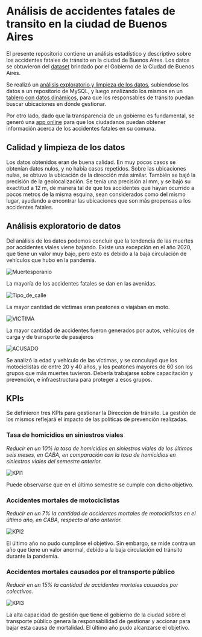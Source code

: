 # Análisis de accidentes fatales de transito en la ciudad de Buenos Aires

El presente repositorio contiene un análisis estadístico y descriptivo sobre los accidentes fatales de tránsito en la ciudad de Buenos Aires.
Los datos se obtuvieron del [dataset](https://docs.google.com/spreadsheets/d/1nq00jGIZHQ1RLSET43zKnUsMsoFb-pBg/edit#gid=1625530738) brindado por el Gobierno de la Ciudad de Buenos Aires.

Se realizó un [análisis exploratorio y limpieza de los datos](/ETL-EDA.ipynb), subiendose los datos a un repositorio de MySQL, y luego analizando los mismos en un [tablero con datos dinámicos](/Analisis%20Power%20BI.pbix), para que los responsables de tránsito puedan buscar ubicaciones en dónde gestionar.

Por otro lado, dado que la transparencia de un gobierno es fundamental, se generó una [app online](https://transito-bsas.onrender.com) para que los ciudadanos puedan obtener información acerca de los accidentes fatales en su comuna.

## Calidad y limpieza de los datos

Los datos obtenidos eran de buena calidad. En muy pocos casos se obtenían datos nulos, y no había casos repetidos.
Sobre las ubicaciones nulas, se obtuvo la ubicación de la dirección más similar.
También se bajó la precisión de la geolocalización. Se tenía una precisión al mm, y se bajó su exactitud a 12 m, de manera tal de que los accidentes que hayan ocurrido a pocos metros de la misma esquina, sean considerados como del mismo lugar, ayudando a encontrar las ubicaciones que son más propensas a los accidentes fatales.

## Análisis exploratorio de datos

Del análisis de los datos podemos concluir que la tendencia de las muertes por accidentes viales viene bajando. Existe una excepción en el año 2020, que tiene un valor muy bajo, pero esto es debido a la baja circulación de vehículos que hubo en la pandemia.

![Muertesporanio](/Datos_procesados/Muertesxanio.png)

La mayoría de los accidentes fatales se dan en las avenidas.

![Tipo_de_calle](/Datos_procesados/Tipo_de_calle.png)

La mayor cantidad de víctimas eran peatones o viajaban en moto.

![VICTIMA](/Datos_procesados/VICTIMA.png)

La mayor cantidad de accidentes fueron generados por autos, vehículos de carga y de transporte de pasajeros

![ACUSADO](/Datos_procesados/ACUSADO.png)

Se analizó la edad y vehículo de las víctimas, y se conculuyó que los motociclistas de entre 20 y 40 años, y los peatones mayores de 60 son los grupos que más muertes tuvieron. Debería trabajarse sobre capacitación y prevención, e infraestructura para proteger a esos grupos.

## KPIs

Se definieron tres KPIs para gestionar la Dirección de tránsito. La gestión de los mismos reflejará el impacto de las políticas de prevención realizadas.

### Tasa de homicidios en siniestros viales

*Reducir en un 10% la tasa de homicidios en siniestros viales de los últimos seis meses, en CABA, en comparación con la tasa de homicidios en siniestros viales del semestre anterior.*

![KPI1](/Datos_procesados/KPI1.png)

Puede observarse que en el último semestre se cumple con dicho objetivo.

### Accidentes mortales de motociclistas

*Reducir en un 7% la cantidad de accidentes mortales de motociclistas en el último año, en CABA, respecto al año anterior.*

![KPI2](/Datos_procesados/KPI2.png)

El último año no pudo cumplirse el objetivo. Sin embargo, se mide contra un año que tiene un valor anormal, debido a la baja circulación ed tránsito durante la pandemia.

### Accidentes mortales causados por el transporte público

*Reducir en un 15% la cantidad de accidentes mortales causados por colectivos.*

![KPI3](/Datos_procesados/KPI3.png)

La alta capacidad de gestión que tiene el gobierno de la ciudad sobre el transporte público genera la responsabilidad de gestionar y accionar para bajar esta causa de mortalidad. El último año pudo alcanzarse el objetivo.